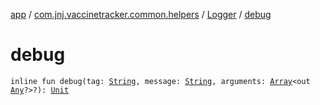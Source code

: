 [app](../../index.md) / [com.jnj.vaccinetracker.common.helpers](../index.md) / [Logger](index.md) / [debug](./debug.md)

# debug

`inline fun debug(tag: `[`String`](https://kotlinlang.org/api/latest/jvm/stdlib/kotlin/-string/index.html)`, message: `[`String`](https://kotlinlang.org/api/latest/jvm/stdlib/kotlin/-string/index.html)`, arguments: `[`Array`](https://kotlinlang.org/api/latest/jvm/stdlib/kotlin/-array/index.html)`<out `[`Any`](https://kotlinlang.org/api/latest/jvm/stdlib/kotlin/-any/index.html)`?>?): `[`Unit`](https://kotlinlang.org/api/latest/jvm/stdlib/kotlin/-unit/index.html)
